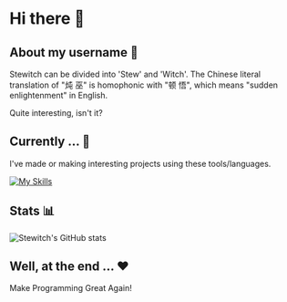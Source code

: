 # Hi there 👋

## About my username 🤠

Stewitch can be divided into 'Stew' and 'Witch'. The Chinese literal translation of "炖 巫" is homophonic with "顿 悟", which means "sudden enlightenment" in English.

Quite interesting, isn't it?

## Currently ... 🧐

I've made or making interesting projects using these tools/languages.

[![My Skills](https://skillicons.dev/icons?i=vscode,arduino,godot,visualstudio,qt,py,php,html,js,css,c,cpp,pr,ps)](https://skillicons.dev)

## Stats 📊

![Stewitch's GitHub stats](https://github-readme-stats.vercel.app/api?username=Stewitch&theme=dark&show_icons=true)

## Well, at the end ... ❤
Make Programming Great Again!
